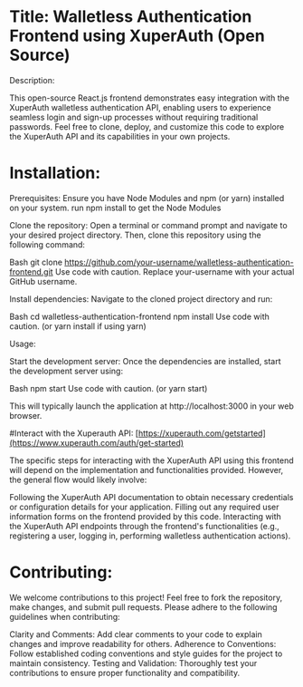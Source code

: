 

# Title: Walletless Authentication Frontend using XuperAuth (Open Source)

Description:

This open-source React.js frontend demonstrates easy integration with the XuperAuth walletless authentication API, enabling users to experience seamless login and sign-up processes without requiring traditional passwords. Feel free to clone, deploy, and customize this code to explore the XuperAuth API and its capabilities in your own projects.

# Installation:

Prerequisites: Ensure you have Node Modules and npm (or yarn) installed on your system. run npm install to get the Node Modules

Clone the repository: Open a terminal or command prompt and navigate to your desired project directory. Then, clone this repository using the following command:

Bash
git clone https://github.com/your-username/walletless-authentication-frontend.git
Use code with caution.
Replace your-username with your actual GitHub username.

Install dependencies: Navigate to the cloned project directory and run:

Bash
cd walletless-authentication-frontend
npm install
Use code with caution.
(or yarn install if using yarn)

Usage:

Start the development server: Once the dependencies are installed, start the development server using:

Bash
npm start
Use code with caution.
(or yarn start)

This will typically launch the application at http://localhost:3000 in your web browser.

#Interact with the Xuperauth API: [https://xuperauth.com/getstarted](https://www.xuperauth.com/auth/get-started)

The specific steps for interacting with the XuperAuth API using this frontend will depend on the implementation and functionalities provided. However, the general flow would likely involve:

Following the XuperAuth API documentation to obtain necessary credentials or configuration details for your application.
Filling out any required user information forms on the frontend provided by this code.
Interacting with the XuperAuth API endpoints through the frontend's functionalities (e.g., registering a user, logging in, performing walletless authentication actions).

# Contributing:

We welcome contributions to this project! Feel free to fork the repository, make changes, and submit pull requests. Please adhere to the following guidelines when contributing:

Clarity and Comments: Add clear comments to your code to explain changes and improve readability for others.
Adherence to Conventions: Follow established coding conventions and style guides for the project to maintain consistency.
Testing and Validation: Thoroughly test your contributions to ensure proper functionality and compatibility.
